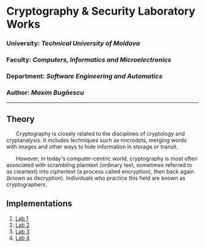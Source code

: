 # Cryptography & Security Laboratory Works

### University: _Technical University of Moldova_

### Faculty: _Computers, Informatics and Microelectronics_

### Department: _Software Engineering and Automatics_

### Author: _Maxim Bugăescu_

---

## Theory

&ensp;&ensp;&ensp; Cryptography is closely related to the disciplines of cryptology and cryptanalysis. It includes techniques such as microdots, merging words with images and other ways to hide information in storage or transit.

&ensp;&ensp;&ensp; However, in today's computer-centric world, cryptography is most often associated with scrambling plaintext (ordinary text, sometimes referred to as cleartext) into ciphertext (a process called encryption), then back again (known as decryption). Individuals who practice this field are known as cryptographers.

## Implementations

1. [Lab 1](https://github.com/CodeWay07/CS_Laboratories/blob/main/Reports/Report_Lab1.md)
2. [Lab 2](https://github.com/CodeWay07/CS_Laboratories/blob/main/Reports/Report_Lab2.md)
3. [Lab 3](https://github.com/CodeWay07/CS_Laboratories/blob/main/Reports/Report_Lab3.md)
4. [Lab 4](https://github.com/CodeWay07/CS_Laboratories/blob/main/Reports/Report_Lab4.md)
